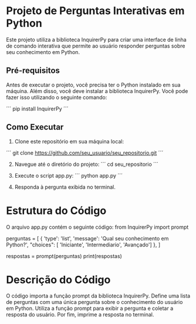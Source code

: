 # Projeto de Perguntas Interativas em Python
Este projeto utiliza a biblioteca InquirerPy para criar uma interface de linha de comando interativa que permite ao usuário responder perguntas sobre seu conhecimento em Python.

## Pré-requisitos
Antes de executar o projeto, você precisa ter o Python instalado em sua máquina. Além disso, você deve instalar a biblioteca InquirerPy. Você pode fazer isso utilizando o seguinte comando:

´´´
pip install InquirerPy
´´´

## Como Executar
1. Clone este repositório em sua máquina local:

´´´
git clone https://github.com/seu_usuario/seu_repositorio.git
´´´

2. Navegue até o diretório do projeto:
´´´
cd seu_repositorio
´´´

3. Execute o script app.py:
´´´
python app.py
´´´

4. Responda à pergunta exibida no terminal.

# Estrutura do Código
O arquivo app.py contém o seguinte código:
from InquirerPy import prompt

perguntas = [
    {
        'type': 'list',
        'message': 'Qual seu conhecimento em Python?',
        "choices": [
            'Iniciante',
            'Intermediario',
            'Avançado']
    },
]

respostas = prompt(perguntas)
print(respostas)

# Descrição do Código
O código importa a função prompt da biblioteca InquirerPy.
Define uma lista de perguntas com uma única pergunta sobre o conhecimento do usuário em Python.
Utiliza a função prompt para exibir a pergunta e coletar a resposta do usuário.
Por fim, imprime a resposta no terminal.
